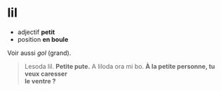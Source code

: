 # lil
- adjectif **petit**
- position **en boule**

Voir aussi *gol* (grand).

> Lesoda lil.          **Petite pute.**
> A liloda ora mi bo.  **À la petite personne, tu veux caresser  
> 					   le ventre ?**